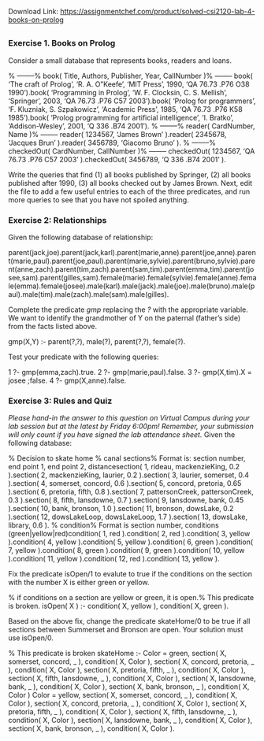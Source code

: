 Download Link: https://assignmentchef.com/product/solved-csi2120-lab-4-books-on-prolog
<br>
<h2></h2>

<h3>Exercise 1. Books on Prolog</h3>

Consider a small database that represents books, readers and loans.

% ——–% book( Title, Authors, Publisher, Year, CallNumber )% ——– book(  ‘The craft of Prolog’,  ‘R. A. O”Keefe’,  ‘MIT Press’,  1990,  ‘QA 76.73 .P76 O38 1990’).book(  ‘Programming in Prolog’,  ‘W. F. Clocksin, C. S. Mellish’,  ‘Springer’,  2003,  ‘QA 76.73 .P76 C57 2003’).book(  ‘Prolog for programmers’,  ‘F. Kluzniak, S. Szpakowicz’,  ‘Academic Press’,  1985,  ‘QA 76.73 .P76 K58 1985’).book(  ‘Prolog programming for artificial intelligence’,  ‘I. Bratko’,  ‘Addison-Wesley’,  2001,  ‘Q 336 .B74 2001’). % ——–% reader( CardNumber, Name )% ——– reader( 1234567, ‘James Brown’ ).reader( 2345678, ‘Jacques Brun’ ).reader( 3456789, ‘Giacomo Bruno’ ). % ——–% checkedOut( CardNumber, CallNumber )% ——– checkedOut( 1234567, ‘QA 76.73 .P76 C57 2003’ ).checkedOut( 3456789, ‘Q 336 .B74 2001’ ).

Write the queries that find (1) all books published by Springer, (2) all books published after 1990, (3) all books checked out by James Brown. Next, edit the file to add a few useful entries to each of the three predicates, and run more queries to see that you have not spoiled anything.

<h3>Exercise 2: Relationships</h3>

Given the following database of relationship:

parent(jack,joe).parent(jack,karl).parent(marie,anne).parent(joe,anne).parent(marie,paul).parent(joe,paul).parent(marie,sylvie).parent(bruno,sylvie).parent(anne,zach).parent(tim,zach).parent(sam,tim).parent(emma,tim).parent(josee,sam).parent(gilles,sam).female(marie).female(sylvie).female(anne).female(emma).female(josee).male(karl).male(jack).male(joe).male(bruno).male(paul).male(tim).male(zach).male(sam).male(gilles).

Complete the predicate <em>gmp</em> replacing the <em>?</em> with the appropriate variable. We want to identify the grandmother of Y on the paternal (father’s side) from the facts listed above.

gmp(X,Y) :- parent(?,?),             male(?),             parent(?,?),             female(?).

Test your predicate with the following queries:

1 ?- gmp(emma,zach).true. 2 ?- gmp(marie,paul).false. 3 ?- gmp(X,tim).X = josee ;false. 4 ?- gmp(X,anne).false.

<h3>Exercise 3: Rules and Quiz</h3>

<em>Please hand-in the answer to this question on Virtual Campus during your lab session but at the latest by Friday 6:00pm! Remember, your submission will only count if you have signed the lab attendance sheet.</em> Given the following database:

% Decision to skate home % canal sections% Format is: section number, end point 1, end point 2, distancesection( 1, rideau, mackenzieKing, 0.2 ).section( 2, mackenzieKing, laurier, 0.2 ).section( 3, laurier, somerset, 0.4 ).section( 4, somerset, concord, 0.6 ).section( 5, concord, pretoria, 0.65 ).section( 6, pretoria, fifth, 0.8 ).section( 7, pattersonCreek, pattersonCreek, 0.3 ).section( 8, fifth, lansdowne, 0.7 ).section( 9, lansdowne, bank, 0.45 ).section( 10, bank, bronson, 1.0 ).section( 11, bronson, dowsLake, 0.2 ).section( 12, dowsLakeLoop, dowsLakeLoop, 1.7 ).section( 13, dowsLake, library, 0.6 ). % condition% Format is section number, conditions (green|yellow|red)condition( 1, red ).condition( 2, red ).condition( 3, yellow ).condition( 4, yellow ).condition( 5, yellow ).condition( 6, green ).condition( 7, yellow ).condition( 8, green ).condition( 9, green ).condition( 10, yellow ).condition( 11, yellow ).condition( 12, red ).condition( 13, yellow ).

Fix the predicate isOpen/1 to evalute to true if the conditions on the section with the number X is either green or yellow.

% if conditions on a section are yellow or green, it is open.% This predicate is broken.    isOpen( X ) :- condition( X, yellow ),               condition( X, green ).

Based on the above fix, change the predicate skateHome/0 to be true if all sections between Summerset and Bronson are open. Your solution must use isOpen/0.

% This predicate is broken    skateHome :-    Color = green,    section( X, somerset, concord, _ ),    condition( X, Color ),    section( X, concord, pretoria, _ ),    condition( X, Color ),    section( X, pretoria, fifth, _ ),    condition( X, Color ),    section( X, fifth, lansdowne, _ ),    condition( X, Color ),    section( X, lansdowne, bank, _ ),    condition( X, Color ),    section( X, bank, bronson, _ ),    condition( X, Color )    Color = yellow,    section( X, somerset, concord, _ ),    condition( X, Color ),    section( X, concord, pretoria, _ ),    condition( X, Color ),    section( X, pretoria, fifth, _ ),    condition( X, Color ),    section( X, fifth, lansdowne, _ ),    condition( X, Color ),    section( X, lansdowne, bank, _ ),    condition( X, Color ),    section( X, bank, bronson, _ ),    condition( X, Color ).


